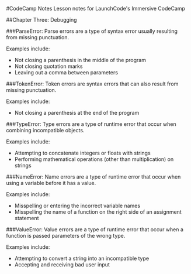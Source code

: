 #CodeCamp Notes
Lesson notes for LaunchCode's Immersive CodeCamp

##Chapter Three: Debugging

###ParseError:
Parse errors are a type of syntax error usually resulting from missing punctuation.

Examples include:
* Not closing a parenthesis in the middle of the program
* Not closing quotation marks
* Leaving out a comma between parameters

###TokenError:
Token errors are syntax errors that can also result from missing punctuation.

Examples include:
* Not closing a parenthesis at the end of the program

###TypeError:
Type errors are a type of runtime error that occur when combining incompatible objects.

Examples include:
* Attempting to concatenate integers or floats with strings
* Performing mathematical operations (other than multiplication) on strings

###NameError:
Name errors are a type of runtime error that occur when using a variable before it has a value.

Examples include:
* Misspelling or entering the incorrect variable names
* Misspelling the name of a function on the right side of an assignment statement

###ValueError:
Value errors are a type of runtime error that occur when a function is passed parameters of the wrong type.

Examples include:
* Attempting to convert a string into an incompatible type
* Accepting and receiving bad user input